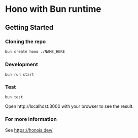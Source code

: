 # Hono with Bun runtime

## Getting Started

### Cloning the repo

```sh
bun create hono ./NAME_HERE
```

### Development

```
bun run start
```

### Test

```
bun test
```

Open http://localhost:3000 with your browser to see the result.

### For more information

See <https://honojs.dev/>
